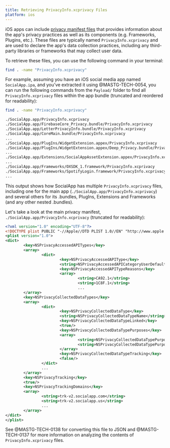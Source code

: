 ```yaml
---
title: Retrieving PrivacyInfo.xcprivacy Files
platform: ios
---
```


iOS apps can include [privacy manifest files](https://developer.apple.com/documentation/bundleresources/privacy-manifest-files) that provides information about the app's privacy practices as well as its components (e.g. Frameworks, Plugins, etc.). These files are typically named `PrivacyInfo.xcprivacy` and are used to declare the app's data collection practices, including any third-party libraries or frameworks that may collect user data.

To retrieve these files, you can use the following command in your terminal:

```sh
find . -name "PrivacyInfo.xcprivacy"
```

For example, assuming you have an iOS social media app named `SocialApp.ipa`, and you've extracted it using @MASTG-TECH-0054, you can run the following commands from the `Payload/` folder to find all `PrivacyInfo.xcprivacy` files within the app bundle (truncated and reordered for readability):

```sh
find . -name "PrivacyInfo.xcprivacy"

./SocialApp.app/PrivacyInfo.xcprivacy
./SocialApp.app/FirebaseCore_Privacy.bundle/PrivacyInfo.xcprivacy
./SocialApp.app/LetterPrivacyInfo.bundle/PrivacyInfo.xcprivacy
./SocialApp.app/CoreMain.bundle/PrivacyInfo.xcprivacy
...
./SocialApp.app/PlugIns/WidgetExtension.appex/PrivacyInfo.xcprivacy
./SocialApp.app/PlugIns/WidgetExtension.appex/Deep_Privacy.bundle/PrivacyInfo.xcprivacy
...
./SocialApp.app/Extensions/SocialAppAssetExtension.appex/PrivacyInfo.xcprivacy
...
./SocialApp.app/Frameworks/OXSDK_1.framework/PrivacyInfo.xcprivacy
./SocialApp.app/Frameworks/SpotifyLogin.framework/PrivacyInfo.xcprivacy
...
```

This output shows how SocialApp has multiple `PrivacyInfo.xcprivacy` files, including one for the main app (`./SocialApp.app/PrivacyInfo.xcprivacy`) and several others for its .bundles, PlugIns, Extensions and Frameworks (and any other nested .bundles).

Let's take a look at the main privacy manifest, `./SocialApp.app/PrivacyInfo.xcprivacy` (truncated for readability):

```xml
<?xml version="1.0" encoding="UTF-8"?>
<!DOCTYPE plist PUBLIC "-//Apple//DTD PLIST 1.0//EN" "http://www.apple.com/DTDs/PropertyList-1.0.dtd">
<plist version="1.0">
<dict>
        <key>NSPrivacyAccessedAPITypes</key>
        <array>
                <dict>
                        <key>NSPrivacyAccessedAPIType</key>
                        <string>NSPrivacyAccessedAPICategoryUserDefaults</string>
                        <key>NSPrivacyAccessedAPITypeReasons</key>
                        <array>
                                <string>CA92.1</string>
                                <string>1C8F.1</string>
                                ...
        </array>
        <key>NSPrivacyCollectedDataTypes</key>
        <array>
                <dict>
                        <key>NSPrivacyCollectedDataType</key>
                        <string>NSPrivacyCollectedDataTypeName</string>
                        <key>NSPrivacyCollectedDataTypeLinked</key>
                        <true/>
                        <key>NSPrivacyCollectedDataTypePurposes</key>
                        <array>
                                <string>NSPrivacyCollectedDataTypePurposeAppFunctionality</string>
                                <string>NSPrivacyCollectedDataTypePurposeOther</string>
                        </array>
                        <key>NSPrivacyCollectedDataTypeTracking</key>
                        <false/>
                </dict>
                ...
        </array>
        <key>NSPrivacyTracking</key>
        <true/>
        <key>NSPrivacyTrackingDomains</key>
        <array>
                <string>trk-v2.socialapp.com</string>
                <string>trk-v2.socialapp.us</string>
                ...
        </array>
</dict>
</plist>
```

See @MASTG-TECH-0138 for converting this file to JSON and @MASTG-TECH-0137 for more information on analyzing the contents of `PrivacyInfo.xcprivacy` files.
